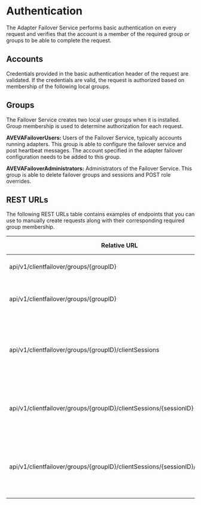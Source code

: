 # Authentication
The Adapter Failover Service performs basic authentication on every request and verifies that the account is a member of the required group or groups to be able to complete the request.

## Accounts
Credentials provided in the basic authentication header of the request are validated. If the credentials are valid, the request is authorized based on membership of the following local groups.

## Groups
The Failover Service creates two local user groups when it is installed. Group membership is used to determine authorization for each request. 

**AVEVAFailoverUsers:** Users of the Failover Service, typically accounts running adapters. This group is able to configure the failover service and post heartbeat messages. The account specified in the adapter failover configuration needs to be added to this group.

**AVEVAFailoverAdministrators:** Administrators of the Failover Service. This group is able to delete failover groups and sessions and POST role overrides.

## REST URLs
The following REST URLs table contains examples of endpoints that you can use to manually create requests along with their corresponding required group membership.

| Relative URL | HTTP verb | Action | Group Required |
| ------------ | --------- | ------ | ------|
| api/v1/clientfailover/groups/{groupID} | GET | Gets all existing groups | AVEVAFailoverUsers |
| api/v1/clientfailover/groups/{groupID} | DELETE | Deletes the group specified by groupID | AVEVAFailoverAdministrators |
| api/v1/clientfailover/groups/{groupID}/clientSessions | GET | Gets the client sessions in the group specified by groupID | AVEVAFailoverUsers |
| api/v1/clientfailover/groups/{groupID}/clientSessions/{sessionID} | DELETE | Deletes the client session in groupID with sessionID | AVEVAFailoverAdministrators |
| api/v1/clientfailover/groups/{groupID}/clientSessions/{sessionID}/roleoverride | POST | Sets the session's role to the value specified in the request body | AVEVAFailoverAdministrators |
